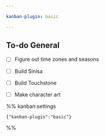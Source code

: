 ```yaml
---

kanban-plugin: basic

---
```


## To-do General

- [ ] Figure out time zones and seasons
- [ ] Build Sinisa
- [ ] Build Touchstone
- [ ] Make character art




%% kanban:settings
```
{"kanban-plugin":"basic"}
```
%%